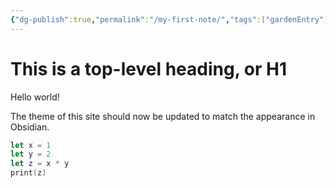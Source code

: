 ```yaml
---
{"dg-publish":true,"permalink":"/my-first-note/","tags":["gardenEntry"]}
---
```



# This is a top-level heading, or H1

Hello world!

The theme of this site should now be updated to match the appearance in Obsidian.

```swift
let x = 1
let y = 2
let z = x * y
print(z)
```

